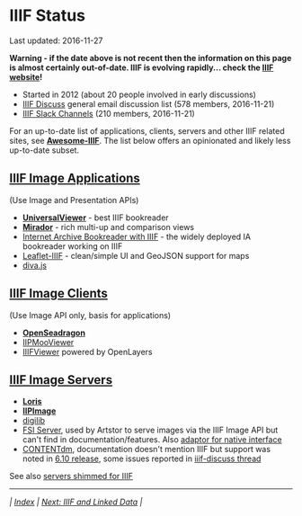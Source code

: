# IIIF Status

Last updated: 2016-11-27

**Warning - if the date above is not recent then the information on this page is almost certainly out-of-date. IIIF is evolving rapidly... check the [IIIF website](http://iiif.io/)!**

  * Started in 2012 (about 20 people involved in early discussions)
  * [IIIF Discuss](https://groups.google.com/forum/#!forum/iiif-discuss) general email discussion list (578 members, 2016-11-21)
  * [IIIF Slack Channels](https://iiif.slack.com/stats) (210 members, 2016-11-21)

For an up-to-date list of applications, clients, servers and other IIIF related sites, see **[Awesome-IIIF](https://github.com/IIIF/awesome-iiif/blob/master/readme.md)**. The list below offers an opinionated and likely less up-to-date subset.

## [IIIF Image Applications](http://iiif.io/apps-demos/#image-viewing-clients)

(Use Image and Presentation APIs)

  * **[UniversalViewer](https://github.com/UniversalViewer/universalviewer)** - best IIIF bookreader
  * **[Mirador](http://projectmirador.org/)** - rich multi-up and comparison views
  * [Internet Archive Bookreader with IIIF](https://github.com/aeschylus/IIIFBookReader) - the widely deployed IA bookreader working on IIIF
  * [Leaflet-IIIF](https://github.com/mejackreed/Leaflet-IIIF) - clean/simple UI and GeoJSON support for maps
  * [diva.js](http://ddmal.github.io/diva.js/)

## [IIIF Image Clients](http://iiif.io/apps-demos/#image-viewing-clients)

(Use Image API only, basis for applications)

  * **[OpenSeadragon](https://openseadragon.github.io/examples/tilesource-iiif/)**
  * [IIPMooViewer](http://iipimage.sourceforge.net/documentation/iipmooviewer/)
  * [IIIFViewer](https://github.com/klokantech/iiifviewer) powered by OpenLayers

## [IIIF Image Servers](http://iiif.io/apps-demos/#image-servers)

  * **[Loris](https://github.com/loris-imageserver/loris)**
  * **[IIPImage](https://github.com/ruven/iipsrv)**
  * [digilib](http://digilib.sourceforge.net/iiif-api.html)
  * [FSI Server](https://www.neptunelabs.com/products/fsi-server/), used by Artstor to serve images via the IIIF Image API but can't find in documentation/features. Also [adaptor for native interface](https://github.com/jhu-digital-manuscripts/rosa/tree/master/rosa-iiif-endpoint)
  * [CONTENTdm](http://www.oclc.org/en-US/contentdm.html), documentation doesn't mention IIIF but support was noted in [6.10 release](https://www.oclc.org/content/dam/support/release-notes/contentdm/2016/CdmOct2016ReleaseNotes.pdf), some issues reported in [iiif-discuss thread](https://groups.google.com/forum/#!topic/iiif-discuss/zf5rC1YMI34)

See also [servers shimmed for IIIF](https://github.com/IIIF/awesome-iiif/blob/master/readme.md#image-server-shims)

---

_| [Index](README.md) | [Next: IIIF and Linked Data](iiif_ld/README.md) |_
